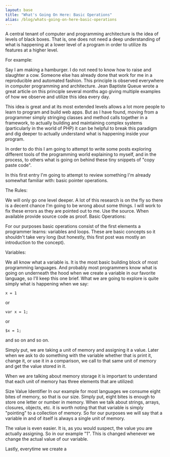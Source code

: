 ```yaml
---
layout: base
title: "What's Going On Here: Basic Operations"
alias: /blog/whats-going-on-here-basic-operations
---
```


A central tenant of computer and programming architecture is the idea of levels of black boxes.  That is, one does not need a deep understanding of what is happening at a lower level of a program in order to utilize its features at a higher level.

For example:

Say I am making a hamburger.  I do not need to know how to raise and slaughter a cow.  Someone else has already done that work for me in a reproducible and automated fashion.  This principle is observed everywhere in computer programming and architecture.  Jean Baptiste Queue wrote a great article on this principle several months ago giving multiple examples of how we observe and utilize this idea every day.

This idea is great and at its most extended levels allows a lot more people to learn to program and build web apps.  But as I have found,  moving from a programmer simply stringing classes and method calls together in a framework, to actually building and maintaining complex systems (particularly in the world of PHP) it can be helpful to break this paradigm and dig deeper to actually understand what is happening inside your program.

In order to do this I am going to attempt to write some posts exploring different tools of the programming world explaining to myself, and in the process, to others what is going on behind these tiny snippets of "copy paste code".

In this first entry I'm going to attempt to review something I'm already somewhat familiar with: basic pointer operations.

The Rules:

We will only go one level deeper.
A lot of this research is on the fly so there is a decent chance I'm going to be wrong about some things.  I will work to fix these errors as they are pointed out to me.
Use the source.  When available provide source code as proof.
Basic Operations:

For our purposes basic operations consist of the first elements a programmer learns: variables and loops.  These are basic concepts so it shouldn't take very long (but honestly, this first post was mostly an introduction to the concept).

Variables:

We all know what a variable is.  It is the most basic building block of most programming languages.  And probably most programmers know what is going on underneath the hood when we create a variable in our favorite language, so I'll keep this one brief.  What we are going to explore is quite simply what is happening when we say:

    x = 1
or

    var x = 1;
or

    $x = 1;
and so on and so on.

Simply put, we are taking a unit of memory and assigning it a value.  Later when we ask to do something with the variable whether that is print it, change it, or use it in a comparison, we call to that same unit of memory and get the value stored in it.

When we are talking about memory storage it is important to understand that each unit of memory has three elements that are utilized:

Size
Value
Identifier
In our example for most languages we consume eight bites of memory, so that is our size.   Simply put, eight bites is enough to store one letter or number in memory.  When we talk about strings, arrays, closures, objects, etc. it is worth noting that that variable is simply "pointing" to a collection of memory.  So for our purposes we will say that a variable in and of itself is always a single unit of memory.

The value is even easier.  It is, as you would suspect, the value you are actually assigning.  So in our example "1".  This is changed whenever we change the actual value of our variable.

Lastly, everytime we create a

